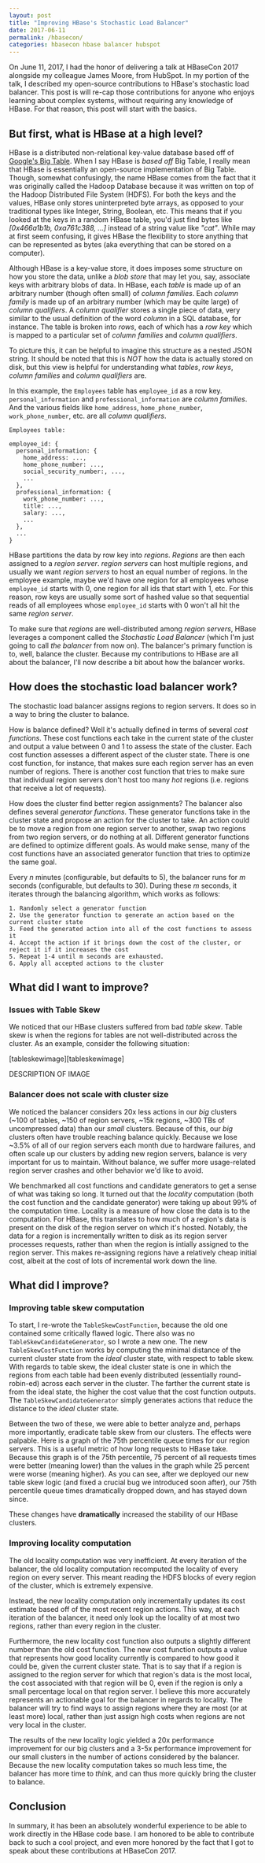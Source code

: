 ```yaml
---
layout: post
title: "Improving HBase's Stochastic Load Balancer"
date: 2017-06-11
permalink: /hbasecon/
categories: hbasecon hbase balancer hubspot
---
```


On June 11, 2017, I had the honor of delivering a talk at HBaseCon 2017 alongside my colleague James Moore, from HubSpot. In my portion of the talk, I described my open-source contributions to HBase's stochastic load balancer. This post is will re-cap those contributions for anyone who enjoys learning about complex systems, without requiring any knowledge of HBase. For that reason, this post will start with the basics.


## But first, what is HBase at a high level?
HBase is a distributed non-relational key-value database based off of [Google's Big Table][bigtable]. When I say HBase is *based off* Big Table, I really mean that HBase is essentially an open-source implementation of Big Table. Though, somewhat confusingly, the name HBase comes from the fact that it was originally called the Hadoop Database because it was written on top of the Hadoop Distributed File System (HDFS). For both the keys and the values, HBase only stores uninterpreted byte arrays, as opposed to your traditional types like Integer, String, Boolean, etc. This means that if you looked at the keys in a random HBase table, you'd just find bytes like *[0x466a1b1b, 0xa761c388, ...]* instead of a string value like *"cat"*. While may at first seem confusing, it gives HBase the flexibility to store anything that can be represented as bytes (aka everything that can be stored on a computer).

Although HBase is a key-value store, it does imposes some structure on how you store the data, unlike a *blob store* that may let you, say, associate keys with arbitrary blobs of data. In HBase, each *table* is made up of an arbitrary number (though often small) of *column families*. Each *column family* is made up of an arbitrary number (which may be quite large) of *column qualifiers*. A *column qualifier* stores a single piece of data, very similar to the usual definition of the word *column* in a SQL database, for instance. The table is broken into *rows*, each of which has a *row key* which is mapped to a particular set of *column families* and *column qualifiers*.

To picture this, it can be helpful to imagine this structure as a nested JSON string. It should be noted that this is *NOT* how the data is actually stored on disk, but this view is helpful for understanding what *tables*, *row keys*, *column families* and *column qualifiers* are.

In this example, the `Employees` table has `employee_id` as a row key. `personal_information` and `professional_information` are *column families*. And the various fields like `home_address`, `home_phone_number`, `work_phone_number`, etc. are all *column qualifiers*.

```
Employees table:

employee_id: {
  personal_information: {
    home_address: ...,
    home_phone_number: ...,
    social_security_number:, ...,
    ...
  },
  professional_information: {
    work_phone_number: ...,
    title: ...,
    salary: ...,
    ...
  },
  ...
}
```

HBase partitions the data by row key into *regions*. *Regions* are then each assigned to a *region server*. *region servers* can host multiple regions, and usually we want *region servers* to host an equal number of regions. In the employee example, maybe we'd have one region for all employees whose `employee_id` starts with 0, one region for all ids that start with 1, etc. For this reason, row keys are usually some sort of hashed value so that sequential reads of all employees whose `employee_id` starts with 0 won't all hit the same *region server*.

To make sure that *regions* are well-distributed among *region servers*, HBase leverages a component called the *Stochastic Load Balancer* (which I'm just going to call *the balancer* from now on). The balancer's primary function is to, well, balance the cluster. Because my contributions to HBase are all about the balancer, I'll now describe a bit about how the balancer works.

## How does the stochastic load balancer work?
The stochastic load balancer assigns regions to region servers. It does so in a way to bring the cluster to balance.

How is balance defined? Well it's actually defined in terms of several *cost functions*. These cost functions each take in the current state of the cluster and output a value between 0 and 1 to assess the state of the cluster. Each cost function assesses a different aspect of the cluster state. There is one cost function, for instance, that makes sure each region server has an even number of regions. There is another cost function that tries to make sure that individual region servers don't host too many *hot* regions (i.e. regions that receive a lot of requests).

How does the cluster find better region assignments? The balancer also defines several *generator functions*. These generator functions take in the cluster state and propose an action for the cluster to take. An action could be to move a region from one region server to another, swap two regions from two region servers, or do nothing at all. Different generator functions are defined to optimize different goals. As would make sense, many of the cost functions have an associated generator function that tries to optimize the same goal.

Every *n* minutes (configurable, but defaults to 5), the balancer runs for *m* seconds (configurable, but defaults to 30). During these *m* seconds, it iterates through the balancing algorithm, which works as follows:

```
1. Randomly select a generator function
2. Use the generator function to generate an action based on the current cluster state
3. Feed the generated action into all of the cost functions to assess it
4. Accept the action if it brings down the cost of the cluster, or reject it if it increases the cost
5. Repeat 1-4 until m seconds are exhausted.
6. Apply all accepted actions to the cluster
```

## What did I want to improve?

### Issues with Table Skew
We noticed that our HBase clusters suffered from bad *table skew*. Table skew is when the regions for tables are not well-distributed across the cluster. As an example, consider the following situation:

[tableskewimage][tableskewimage]

DESCRIPTION OF IMAGE

### Balancer does not scale with cluster size
We noticed the balancer considers 20x less actions in our *big* clusters (~100 of tables, ~150 of region servers, ~15k regions, ~300 TBs of uncompressed data) than our *small* clusters. Because of this, our *big* clusters often have trouble reaching balance quickly. Because we lose ~3.5% of all of our region servers each month due to hardware failures, and often scale up our clusters by adding new region servers, balance is very important for us to maintain. Without balance, we suffer more usage-related region server crashes and other behavior we'd like to avoid.

We benchmarked all cost functions and candidate generators to get a sense of what was taking so long. It turned out that the *locality* computation (both the cost function and the candidate generator) were taking up about 99% of the computation time. Locality is a measure of how close the data is to the computation. For HBase, this translates to how much of a region's data is present on the disk of the region server on which it's hosted. Notably, the data for a region is incrementally written to disk as its region server processes requests, rather than when the region is intially assigned to the region server. This makes re-assigning regions have a relatively cheap initial cost, albeit at the cost of lots of incremental work down the line.

## What did I improve?

### Improving table skew computation
To start, I re-wrote the `TableSkewCostFunction`, because the old one contained some critically flawed logic. There also was no `TableSkewCandidateGenerator`, so I wrote a new one. The new `TableSkewCostFunction` works by computing the minimal distance of the current cluster state from the *ideal* cluster state, with respect to table skew. With regards to table skew, the ideal cluster state is one in which the regions from each table had been evenly distributed (essentially round-robin-ed) across each server in the cluster. The farther the current state is from the ideal state, the higher the cost value that the cost function outputs. The `TableSkewCandidateGenerator` simply generates actions that reduce the distance to the *ideal* cluster state.

Between the two of these, we were able to better analyze and, perhaps more importantly, eradicate table skew from our clusters. The effects were palpable. Here is a graph of the 75th percentile queue times for our region servers. This is a useful metric of how long requests to HBase take. Because this graph is of the 75th percentile, 75 percent of all requests times were better (meaning lower) than the values in the graph while 25 percent were worse (meaning higher). As you can see, after we deployed our new table skew logic (and fixed a crucial bug we introduced soon after), our 75th percentile queue times dramatically dropped down, and has stayed down since.

These changes have **dramatically** increased the stability of our HBase clusters.

### Improving locality computation
The old locality computation was very inefficient. At every iteration of the balancer, the old locality computation recomputed the locality of every region on every server. This meant reading the HDFS blocks of every region of the cluster, which is extremely expensive.

Instead, the new locality computation only incrementally updates its cost estimate based off of the most recent region actions. This way, at each iteration of the balancer, it need only look up the locality of at most two regions, rather than every region in the cluster.

Furthermore, the new locality cost function also outputs a slightly different number than the old cost function. The new cost function outputs a value that represents how good locality currently is compared to how good it could be, given the current cluster state. That is to say that if a region is assigned to the region server for which that region's data is the most local, the cost associated with that region will be 0, even if the region is only a small percentage local on that region server. I believe this more accurately represents an actionable goal for the balancer in regards to locality. The balancer will try to find ways to assign regions where they are most (or at least more) local, rather than just assign high costs when regions are not very local in the cluster.

The results of the new locality logic yielded a 20x performance improvement for our big clusters and a 3-5x performance improvement for our small clusters in the number of actions considered by the balancer. Because the new locality computation takes so much less time, the balancer has more time to *think*, and can thus more quickly bring the cluster to balance.

## Conclusion
In summary, it has been an absolutely wonderful experience to be able to work directly in the HBase code base. I am honored to be able to contribute back to such a cool project, and even more honored by the fact that I got to speak about these contributions at HBaseCon 2017. 

[bigtable]:
[tableskewimage]:
